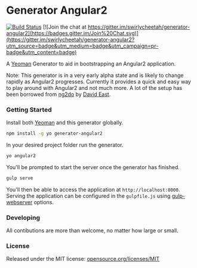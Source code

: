 # Generator Angular2

[![Build Status](https://secure.travis-ci.org/swirlycheetah/generator-angular2.png?branch=master)](https://travis-ci.org/swirlycheetah/generator-angular2) [![Join the chat at https://gitter.im/swirlycheetah/generator-angular2](https://badges.gitter.im/Join%20Chat.svg)](https://gitter.im/swirlycheetah/generator-angular2?utm_source=badge&utm_medium=badge&utm_campaign=pr-badge&utm_content=badge)

A [Yeoman](http://yeoman.io) Generator to aid in bootstrapping an Angular2 application.

Note: This generator is in a very early alpha state and is likely to change rapidly as Angular2 progresses. Currently it provides a quick and easy way to play around with Angular2 and not much more. A lot of the setup has been borrowed from [ng2do](https://github.com/davideast/ng2do) by [David East](https://twitter.com/_davideast).

### Getting Started

Install both [Yeoman](http://yeoman.io) and this generator globally.

```bash
npm install -g yo generator-angular2
```

In your desired project folder run the generator.

```bash
yo angular2
```

You'll be prompted to start the server once the generator has finished.

```bash
gulp serve
```

You'll then be able to access the application at `http://localhost:8000`. Serving the application can be configured in the `gulpfile.js` using [gulp-webserver](https://www.npmjs.com/package/gulp-webserver) options.

### Developing

All contibutions are more than welcome, no matter how large or small.

### License

Released under the MIT license: [opensource.org/licenses/MIT](http://opensource.org/licenses/MIT)
